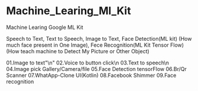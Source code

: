 # Machine_Learing_Ml_Kit
Machine Learing Google ML Kit

Speech to Text,
Text to Speech,
Image to Text,
Face Detection(ML kit) (How much face present in One Image),
Fece Recognition(ML Kit Tensor Flow) (How teach machine to Detect My Picture or Other Object) 


01.Image to text"\n"
02.Voice to button click\n
03.Text to speech\n
04.Image pick Gallery/Camera/file
05.Face Detection tensorFlow
06.Br/Qr Scanner
07.WhatApp-Clone UI(Kotlin)
08.Facebook Shimmer
09.Face recognition
